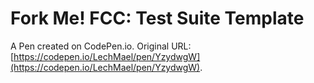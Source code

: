 # Fork Me! FCC: Test Suite Template

A Pen created on CodePen.io. Original URL: [https://codepen.io/LechMael/pen/YzydwgW](https://codepen.io/LechMael/pen/YzydwgW).


